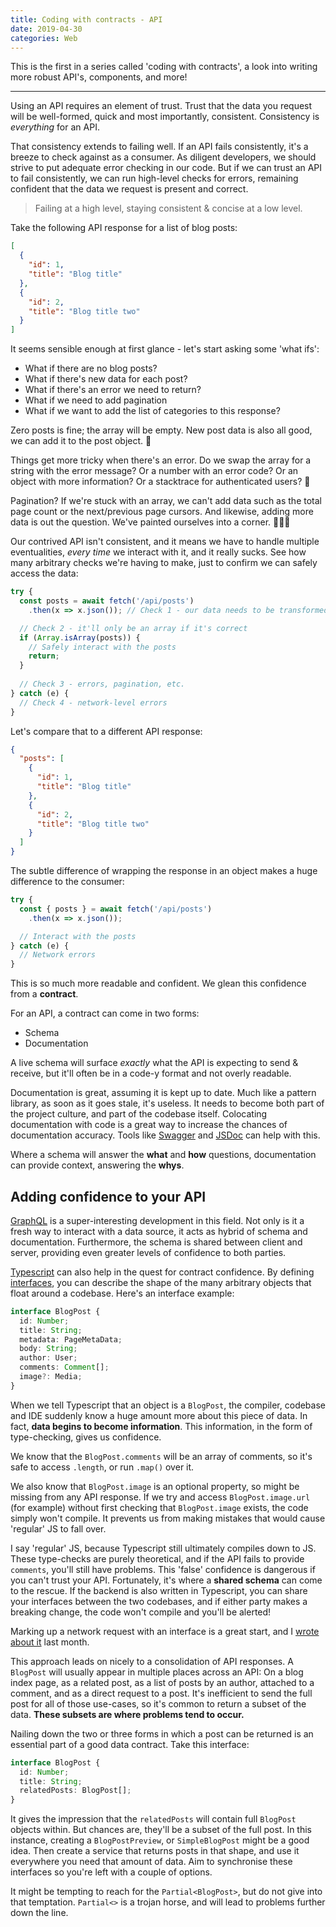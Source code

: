 ```yaml
---
title: Coding with contracts - API
date: 2019-04-30
categories: Web
---
```


This is the first in a series called 'coding with contracts', a look into writing more robust API's, components, and more!

---

Using an API requires an element of trust. Trust that the data you request will be well-formed, quick and most importantly, consistent. Consistency is _everything_ for an API.

That consistency extends to failing well. If an API fails consistently, it's a breeze to check against as a consumer. As diligent developers, we should strive to put adequate error checking in our code. But if we can trust an API to fail consistently, we can run high-level checks for errors, remaining confident that the data we request is present and correct.

> Failing at a high level, staying consistent & concise at a low level.

Take the following API response for a list of blog posts:

```json
[
  {
    "id": 1,
    "title": "Blog title"
  },
  {
    "id": 2,
    "title": "Blog title two"
  }
]
```

It seems sensible enough at first glance - let's start asking some 'what ifs':

- What if there are no blog posts?
- What if there's new data for each post?
- What if there's an error we need to return?
- What if we need to add pagination
- What if we want to add the list of categories to this response?

Zero posts is fine; the array will be empty. New post data is also all good, we can add it to the post object. 🎉

Things get more tricky when there's an error. Do we swap the array for a string with the error message? Or a number with an error code? Or an object with more information? Or a stacktrace for authenticated users? 🤔

Pagination? If we're stuck with an array, we can't add data such as the total page count or the next/previous page cursors. And likewise, adding more data is out the question. We've painted ourselves into a corner. 👨🏼‍🎨

Our contrived API isn't consistent, and it means we have to handle multiple eventualities, _every time_ we interact with it, and it really sucks. See how many arbitrary checks we're having to make, just to confirm we can safely access the data:

```js
try {
  const posts = await fetch('/api/posts')
    .then(x => x.json()); // Check 1 - our data needs to be transformed

  // Check 2 - it'll only be an array if it's correct
  if (Array.isArray(posts)) {
    // Safely interact with the posts
    return;
  }
  
  // Check 3 - errors, pagination, etc.
} catch (e) {
  // Check 4 - network-level errors
}
```

Let's compare that to a different API response:

```json
{
  "posts": [
    {
      "id": 1,
      "title": "Blog title"
    },
    {
      "id": 2,
      "title": "Blog title two"
    }
  ]
}
```

The subtle difference of wrapping the response in an object makes a huge difference to the consumer:

```js
try {
  const { posts } = await fetch('/api/posts')
    .then(x => x.json());

  // Interact with the posts
} catch (e) {
  // Network errors
}
```

This is so much more readable and confident. We glean this confidence from a **contract**.

For an API, a contract can come in two forms:

- Schema
- Documentation

A live schema will surface _exactly_ what the API is expecting to send & receive, but it'll often be in a code-y format and not overly readable.

Documentation is great, assuming it is kept up to date. Much like a pattern library, as soon as it goes stale, it's useless. It needs to become both part of the project culture, and part of the codebase itself. Colocating documentation with code is a great way to increase the chances of documentation accuracy. Tools like [Swagger](https://swagger.io) and [JSDoc](http://usejsdoc.org/) can help with this.

Where a schema will answer the **what** and **how** questions, documentation can provide context, answering the **whys**.

## Adding confidence to your API

[GraphQL](https://graphql.org/) is a super-interesting development in this field. Not only is it a fresh way to interact with a data source, it acts as hybrid of schema and documentation. Furthermore, the schema is shared between client and server, providing even greater levels of confidence to both parties.

[Typescript](https://www.typescriptlang.org/) can also help in the quest for contract confidence. By defining [interfaces](https://www.typescriptlang.org/docs/handbook/interfaces.html), you can describe the shape of the many arbitrary objects that float around a codebase. Here's an interface example:

```ts
interface BlogPost {
  id: Number;
  title: String;
  metadata: PageMetaData;
  body: String;
  author: User;
  comments: Comment[];
  image?: Media;
}
```

When we tell Typescript that an object is a `BlogPost`, the compiler, codebase and IDE suddenly know a huge amount more about this piece of data. In fact, **data begins to become information**. This information, in the form of type-checking, gives us confidence.

We know that the `BlogPost.comments` will be an array of comments, so it's safe to access `.length`, or run `.map()` over it.

We also know that `BlogPost.image` is an optional property, so might be missing from any API response. If we try and access `BlogPost.image.url` (for example) without first checking that `BlogPost.image` exists, the code simply won't compile. It prevents us from making mistakes that would cause 'regular' JS to fall over.

I say 'regular' JS, because Typescript still ultimately compiles down to JS. These type-checks are purely theoretical, and if the API fails to provide `comments`, you'll still have problems. This 'false' confidence is dangerous if you can't trust your API. Fortunately, it's where a **shared schema** can come to the rescue. If the backend is also written in Typescript, you can share your interfaces between the two codebases, and if either party makes a breaking change, the code won't compile and you'll be alerted!

Marking up a network request with an interface is a great start, and I [wrote about it](/blog/typescript-generics/) last month.

This approach leads on nicely to a consolidation of API responses. A `BlogPost` will usually appear in multiple places across an API: On a blog index page, as a related post, as a list of posts by an author, attached to a comment, and as a direct request to a post. It's inefficient to send the full post for all of those use-cases, so it's common to return a subset of the data. **These subsets are where problems tend to occur.**

Nailing down the two or three forms in which a post can be returned is an essential part of a good data contract. Take this interface:

```ts
interface BlogPost {
  id: Number;
  title: String;
  relatedPosts: BlogPost[];
}
```

It gives the impression that the `relatedPosts` will contain full `BlogPost` objects within. But chances are, they'll be a subset of the full post. In this instance, creating a `BlogPostPreview`, or `SimpleBlogPost` might be a good idea. Then create a service that returns posts in that shape, and use it everywhere you need that amount of data. Aim to synchronise these interfaces so you're left with a couple of options.

It might be tempting to reach for the `Partial<BlogPost>`, but do not give into that temptation. `Partial<>` is a trojan horse, and will lead to problems further down the line.
